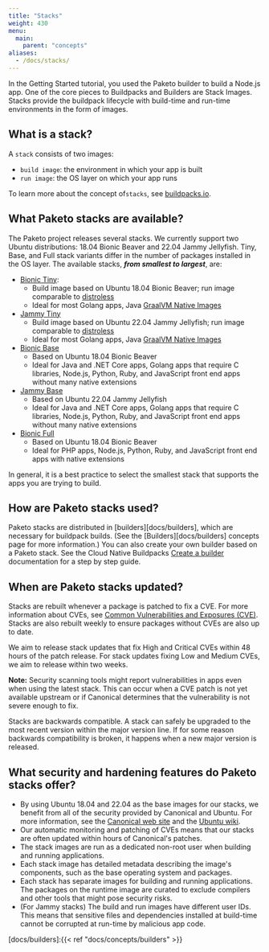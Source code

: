 ```yaml
---
title: "Stacks"
weight: 430
menu:
  main:
    parent: "concepts"
aliases:
  - /docs/stacks/
---
```


In the Getting Started tutorial, you used the Paketo builder to build a Node.js app. One of the core pieces to Buildpacks and Builders are Stack Images. Stacks provide the buildpack lifecycle with build-time and run-time environments in the form of images.

## What is a stack?
A `stack` consists of two images:
* `build image`: the environment in which your app is built
* `run image`: the OS layer on which your app runs

To learn more about the concept of`stacks`, see
[buildpacks.io](https://buildpacks.io/docs/concepts/components/stack/).

## What Paketo stacks are available?
The Paketo project releases several stacks. We currently support two Ubuntu
distributions: 18.04 Bionic Beaver and 22.04 Jammy Jellyfish. Tiny, Base, and
Full stack variants differ in the number of packages installed in the OS layer.
The available stacks, _**from smallest to largest**_, are:
- [Bionic Tiny](https://github.com/paketo-buildpacks/bionic-tiny-stack):
  - Build image based on Ubuntu 18.04 Bionic Beaver; run image comparable to [distroless](https://github.com/GoogleContainerTools/distroless)
  - Ideal for most Golang apps, Java
    [GraalVM Native
    Images](https://www.graalvm.org/docs/reference-manual/native-image/)
- [Jammy Tiny](https://github.com/paketo-buildpacks/jammy-tiny-stack)
  - Build image based on Ubuntu 22.04 Jammy Jellyfish; run image comparable to [distroless](https://github.com/GoogleContainerTools/distroless)
  - Ideal for most Golang apps, Java
    [GraalVM Native
    Images](https://www.graalvm.org/docs/reference-manual/native-image/)
- [Bionic Base](https://github.com/paketo-buildpacks/bionic-base-stack)
  - Based on Ubuntu 18.04 Bionic Beaver
  - Ideal for Java and .NET Core apps, Golang apps that require C libraries,
    Node.js, Python, Ruby, and JavaScript front end apps without many native
    extensions
- [Jammy Base](https://github.com/paketo-buildpacks/jammy-base-stack)
  - Based on Ubuntu 22.04 Jammy Jellyfish
  - Ideal for Java and .NET Core apps, Golang apps that require C libraries,
    Node.js, Python, Ruby, and JavaScript front end apps without many native
    extensions
- [Bionic Full](https://github.com/paketo-buildpacks/full-stack-release)
  - Based on Ubuntu 18.04 Bionic Beaver
  - Ideal for PHP apps, Node.js, Python, Ruby, and JavaScript front end apps with native extensions
<!-- - [Bionic Full](https://github.com/paketo-buildpacks/bionic-full-stack) -->
<!-- - [Jammy Full](https://github.com/paketo-buildpacks/jammy-full-stack) -->
  <!-- - Based on Ubuntu 22.04 Jammy Jellyfish -->
  <!-- - Ideal for PHP apps, Node.js, Python, Ruby, and JavaScript front end apps with native extensions -->

In general, it is a best practice to select the smallest stack that supports
the apps you are trying to build.

## How are Paketo stacks used?
Paketo stacks are distributed in [builders][docs/builders], which are necessary
for buildpack builds. (See the [Builders][docs/builders] concepts page for more
information.) You can also create your own builder based on a Paketo stack. See
the Cloud Native Buildpacks [Create a
builder](https://buildpacks.io/docs/operator-guide/create-a-builder/)
documentation for a step by step guide.

## When are Paketo stacks updated?

Stacks are rebuilt whenever a package is patched to fix a CVE.
For more information about CVEs, see [Common Vulnerabilities and Exposures (CVE)](https://cve.mitre.org/).
Stacks are also rebuilt weekly to ensure packages without CVEs are also up to date.

We aim to release stack updates that fix High and Critical CVEs within 48 hours
of the patch release. For stack updates fixing Low and Medium CVEs, we aim to
release within two weeks.

**Note:** Security scanning tools might report vulnerabilities in apps even
when using the latest stack. This can occur when a CVE patch is not yet
available upstream or if Canonical determines that the vulnerability is not
severe enough to fix.

Stacks are backwards compatible. A stack can safely be upgraded to the most recent version within the major version line. If for some reason backwards compatibility is broken, it happens when a new major version is released.

## What security and hardening features do Paketo stacks offer?

* By using Ubuntu 18.04 and 22.04 as the base images for our stacks, we benefit
  from all of the security provided by Canonical and Ubuntu. For more
  information, see the [Canonical web site](https://ubuntu.com/security) and
  the [Ubuntu wiki](https://wiki.ubuntu.com/Security/Features).
* Our automatic monitoring and patching of CVEs means that our stacks are often
  updated within hours of Canonical's patches.
* The stack images are run as a dedicated non-root user when building and
  running applications.
* Each stack image has detailed metadata describing the image's components,
  such as the base operating system and packages.
* Each stack has separate images for building and running applications. The
  packages on the runtime image are curated to exclude compilers and other
  tools that might pose security risks.
* (For Jammy stacks) The build and run images have different user IDs. This
  means that sensitive files and dependencies installed at build-time cannot be
  corrupted at run-time by malicious app code.

<!-- References -->
[docs/builders]:{{< ref "docs/concepts/builders" >}}
